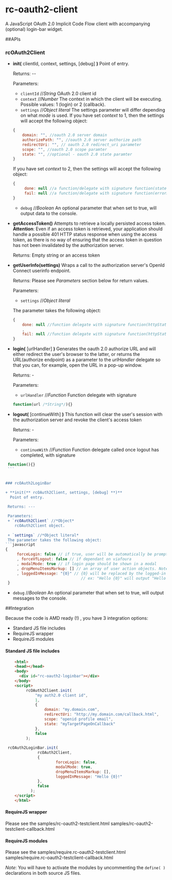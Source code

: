 **rc-oauth2-client**
======================
A JavaScript OAuth 2.0 Implicit Code Flow client with accompanying (optional) login-bar widget.

##APIs

### rcOAuth2Client

  + **init(** clientId, context, settings, [debug] **)**
     Point of entry.
     
    Returns: --
    
    Parameters:
    + `clientId` //*String*
      OAuth 2.0 client id  
    + `context`  //*Number*
     The context in which the client will be executing. Possible values: 1 (login)  or 2 (callback).  
    + `settings` //*Object literal*
    The settings parameter will differ depending on what *mode* is used.
    If you have set *context* to 1, then the settings will accept the following object:
    ```javascript
    {
        domain: "", //oauth 2.0 server domain
        authorizePath: "", //oauth 2.0 server authorize path
        redirectUri: "", // oauth 2.0 redirect_uri parameter
        scope: "", //oauth 2.0 scope paramter
        state: "", //optional - oauth 2.0 state paramter 
    }
    ```
      If you have set *context* to 2, then the settings will accept the following object: 
    ```javascript
    {
         done: null //a function/delegate with signature function(state /*String*/){} called when an access token has been granted 
         fail: null //a function/delegate with signature function(errorMessage /*String*/, state /*String*/){} on access token grant error
    }
    ```
    + `debug` //*Boolean*
     An optional parameter that when set to true, will output data to the console. 

  + **getAccessToken()**
    Attempts to retrieve a locally persisted access token.
   **Attention**: Even if an access token is retrieved, your application should handle a possible 401 HTTP status response when using the access token, as there is no way of ensuring that the access token in question has not been invalidated by the authorization server.
   
    Returns: Empty string or an access token

  + **getUserInfo(settings)**
     Wraps a call to the authorization server's OpenId Connect userinfo endpoint.
   
    Returns: Please see *Parameters* section below for return values. 
    
    Parameters:
    + `settings` //*Object literal*
    
     The parameter takes the following object:
    ```javascript
    {
        done: null //function delegate with signature function(httpStatus,data){} called on ajax call success
        ,
        fail: null //function delegate with signature function(httpStatus, statusText, caseLabel){} called on ajax call error
    }
    ```

  + **login(** [urlHandler] **)**
    Generates the oauth 2.0 authorize URL and will either redirect the user's browser to the latter, or returns the URL(authorize endpoint) as a parameter to the *urlHandler* delegate so that you can, for example, open the URL in a pop-up window.
    
    Returns: -
    
    Parameters:
    + `urlHandler` //*Function*
      Function delegate with signature
    ```javascript 
    function(url /*String*/){} 
    ```
    
  + **logout(** [continueWith] **)**
    This function will clear the user's session with the authorization server and revoke the client's access token
    
    Returns: -
    
    Parameters:
    + `continueWith` //*Function*
      Function delegate called once logout has completed, with signature
   ```javascript 
    function(){}
    ``` 


### rcOAuth2LoginBar 

  + **init(** rcOAuth2Client, settings, [debug] **)**
     Point of entry.
     
    Returns: ---
  
    Parameters:
    + `rcOAuth2Client` //*Object*
       rcOAuth2Client object.
    
    + `settings` //*Object literal*
    The parameter takes the following object:
  ```javascript 
   {
        forceLogin: false // if true, user will be automatically be prompted to login
        , forceVfLogout: false // if dependant on viafoura
        , modalMode: true // if login page should be shown in a modal 
        , dropMenuItemsMarkup: [] // an array of user action objects. Note: a Logout action is automatically added by  rcOAuth2.loginBar
        , loggedInMessage: "{0}" // {0} will be replaced by the logged-in user's display name.
                                    // ex: "Hello {0}" will output "Hello John Smith"
    }
  ```
    
    
   + `debug` //*Boolean*
       An optional parameter that when set to true, will output messages to the console. 
 
##Integration

Because the code is AMD ready (!) , you have 3 integration options:

  + Standard JS file includes
  + RequireJS wrapper
  + RequireJS modules

#### Standard JS file includes

   ```html  
       <html>
       <head></head>
       <body>
         <div id="rc-oauth2-loginbar"></div>
       </body>
       <script>
            rcOAuth2Client.init( 
                "my auth2.0 client id",
                1,
                {
                    domain: "my.domain.com",
                    redirectUri: "http://my.domain.com/callback.html",
                    scope: "openid profile email",
                    state: "myTargetPageOnCallback"
                },
                false
            );
             
	rcOAuth2LoginBar.init(
                 rcOAuth2Client,  
                 {
                         forceLogin: false,
                         modalMode: true,
                         dropMenuItemsMarkup: [],
                         loggedInMessage: "Hello {0}!"
                 }, 
                 false
              );
       </script>
       </html>
   ```

#### RequireJS wrapper

Please see the 
samples/rc-oauth2-testclient.html 
samples/rc-oauth2-testclient-callback.html 

#### RequireJS modules

Please see the 
samples/require.rc-oauth2-testclient.html 
samples/require.rc-oauth2-testclient-callback.html 

*Note*: 
You will have to activate the modules by uncommenting the `define( )` declarations in both source JS files. 
